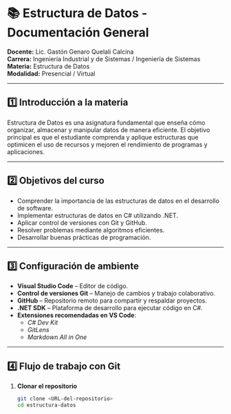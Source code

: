# 📚 Estructura de Datos - Documentación General

**Docente:** Lic. Gastón Genaro Quelali Calcina  
**Carrera:** Ingeniería Industrial y de Sistemas / Ingeniería de Sistemas  
**Materia:** Estructura de Datos  
**Modalidad:** Presencial / Virtual

---

## 1️⃣ Introducción a la materia

Estructura de Datos es una asignatura fundamental que enseña cómo organizar, almacenar y manipular datos de manera eficiente. El objetivo principal es que el estudiante comprenda y aplique estructuras que optimicen el uso de recursos y mejoren el rendimiento de programas y aplicaciones.

---

## 2️⃣ Objetivos del curso

- Comprender la importancia de las estructuras de datos en el desarrollo de software.
- Implementar estructuras de datos en C# utilizando .NET.
- Aplicar control de versiones con Git y GitHub.
- Resolver problemas mediante algoritmos eficientes.
- Desarrollar buenas prácticas de programación.

---

## 3️⃣ Configuración de ambiente

- **Visual Studio Code** – Editor de código.
- **Control de versiones Git** – Manejo de cambios y trabajo colaborativo.
- **GitHub** – Repositorio remoto para compartir y respaldar proyectos.
- **.NET SDK** – Plataforma de desarrollo para ejecutar código en C#.
- **Extensiones recomendadas en VS Code**:
  - *C# Dev Kit*
  - *GitLens*
  - *Markdown All in One*

---

## 4️⃣ Flujo de trabajo con Git

1. **Clonar el repositorio**
   ```bash
   git clone <URL-del-repositorio>
   cd estructura-datos
